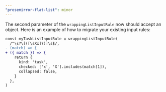 ```yaml
---
"prosemirror-flat-list": minor
---
```


The second parameter of the `wrappingListInputRule` now should accept an object. Here is an example of how to migrate your existing input rules:

```diff
const myTaskListInputRule = wrappingListInputRule(
  /^\s?\[([\sXx]?)]\s$/, 
- (match) => {
+ ({ match }) => {
    return {
      kind: 'task',
      checked: ['x', 'X'].includes(match[1]),
      collapsed: false,
    }
  },
)
```
